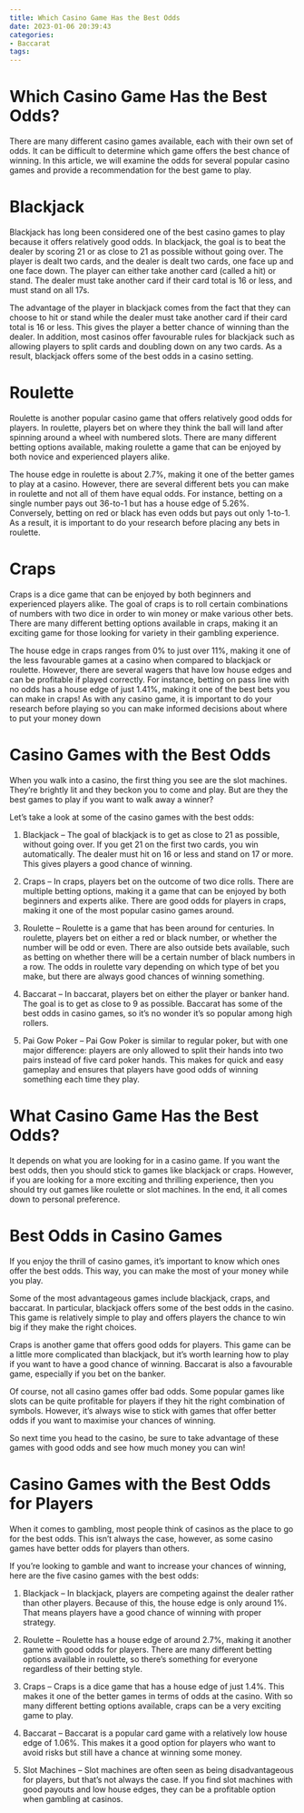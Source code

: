 ```yaml
---
title: Which Casino Game Has the Best Odds
date: 2023-01-06 20:39:43
categories:
- Baccarat
tags:
---
```



#  Which Casino Game Has the Best Odds?

There are many different casino games available, each with their own set of odds. It can be difficult to determine which game offers the best chance of winning. In this article, we will examine the odds for several popular casino games and provide a recommendation for the best game to play.

# Blackjack

Blackjack has long been considered one of the best casino games to play because it offers relatively good odds. In blackjack, the goal is to beat the dealer by scoring 21 or as close to 21 as possible without going over. The player is dealt two cards, and the dealer is dealt two cards, one face up and one face down. The player can either take another card (called a hit) or stand. The dealer must take another card if their card total is 16 or less, and must stand on all 17s.

The advantage of the player in blackjack comes from the fact that they can choose to hit or stand while the dealer must take another card if their card total is 16 or less. This gives the player a better chance of winning than the dealer. In addition, most casinos offer favourable rules for blackjack such as allowing players to split cards and doubling down on any two cards. As a result, blackjack offers some of the best odds in a casino setting.

# Roulette

Roulette is another popular casino game that offers relatively good odds for players. In roulette, players bet on where they think the ball will land after spinning around a wheel with numbered slots. There are many different betting options available, making roulette a game that can be enjoyed by both novice and experienced players alike.

The house edge in roulette is about 2.7%, making it one of the better games to play at a casino. However, there are several different bets you can make in roulette and not all of them have equal odds. For instance, betting on a single number pays out 36-to-1 but has a house edge of 5.26%. Conversely, betting on red or black has even odds but pays out only 1-to-1. As a result, it is important to do your research before placing any bets in roulette.

# Craps

Craps is a dice game that can be enjoyed by both beginners and experienced players alike. The goal of craps is to roll certain combinations of numbers with two dice in order to win money or make various other bets. There are many different betting options available in craps, making it an exciting game for those looking for variety in their gambling experience.

The house edge in craps ranges from 0% to just over 11%, making it one of the less favourable games at a casino when compared to blackjack or roulette. However, there are several wagers that have low house edges and can be profitable if played correctly. For instance, betting on pass line with no odds has a house edge of just 1.41%, making it one of the best bets you can make in craps! As with any casino game, it is important to do your research before playing so you can make informed decisions about where to put your money down

#  Casino Games with the Best Odds

When you walk into a casino, the first thing you see are the slot machines. They’re brightly lit and they beckon you to come and play. But are they the best games to play if you want to walk away a winner?

Let’s take a look at some of the casino games with the best odds:

1) Blackjack – The goal of blackjack is to get as close to 21 as possible, without going over. If you get 21 on the first two cards, you win automatically. The dealer must hit on 16 or less and stand on 17 or more. This gives players a good chance of winning.

2) Craps – In craps, players bet on the outcome of two dice rolls. There are multiple betting options, making it a game that can be enjoyed by both beginners and experts alike. There are good odds for players in craps, making it one of the most popular casino games around.

3) Roulette – Roulette is a game that has been around for centuries. In roulette, players bet on either a red or black number, or whether the number will be odd or even. There are also outside bets available, such as betting on whether there will be a certain number of black numbers in a row. The odds in roulette vary depending on which type of bet you make, but there are always good chances of winning something.

4) Baccarat – In baccarat, players bet on either the player or banker hand. The goal is to get as close to 9 as possible. Baccarat has some of the best odds in casino games, so it’s no wonder it’s so popular among high rollers.

5) Pai Gow Poker – Pai Gow Poker is similar to regular poker, but with one major difference: players are only allowed to split their hands into two pairs instead of five card poker hands. This makes for quick and easy gameplay and ensures that players have good odds of winning something each time they play.

#  What Casino Game Has the Best Odds?

It depends on what you are looking for in a casino game. If you want the best odds, then you should stick to games like blackjack or craps. However, if you are looking for a more exciting and thrilling experience, then you should try out games like roulette or slot machines. In the end, it all comes down to personal preference.

#  Best Odds in Casino Games

If you enjoy the thrill of casino games, it’s important to know which ones offer the best odds. This way, you can make the most of your money while you play.

Some of the most advantageous games include blackjack, craps, and baccarat. In particular, blackjack offers some of the best odds in the casino. This game is relatively simple to play and offers players the chance to win big if they make the right choices.

Craps is another game that offers good odds for players. This game can be a little more complicated than blackjack, but it’s worth learning how to play if you want to have a good chance of winning. Baccarat is also a favourable game, especially if you bet on the banker.

Of course, not all casino games offer bad odds. Some popular games like slots can be quite profitable for players if they hit the right combination of symbols. However, it’s always wise to stick with games that offer better odds if you want to maximise your chances of winning.

So next time you head to the casino, be sure to take advantage of these games with good odds and see how much money you can win!

#  Casino Games with the Best Odds for Players

When it comes to gambling, most people think of casinos as the place to go for the best odds. This isn’t always the case, however, as some casino games have better odds for players than others.

If you’re looking to gamble and want to increase your chances of winning, here are the five casino games with the best odds:

1. Blackjack – In blackjack, players are competing against the dealer rather than other players. Because of this, the house edge is only around 1%. That means players have a good chance of winning with proper strategy.

2. Roulette – Roulette has a house edge of around 2.7%, making it another game with good odds for players. There are many different betting options available in roulette, so there’s something for everyone regardless of their betting style.

3. Craps – Craps is a dice game that has a house edge of just 1.4%. This makes it one of the better games in terms of odds at the casino. With so many different betting options available, craps can be a very exciting game to play.

4. Baccarat – Baccarat is a popular card game with a relatively low house edge of 1.06%. This makes it a good option for players who want to avoid risks but still have a chance at winning some money.

5. Slot Machines – Slot machines are often seen as being disadvantageous for players, but that’s not always the case. If you find slot machines with good payouts and low house edges, they can be a profitable option when gambling at casinos.
